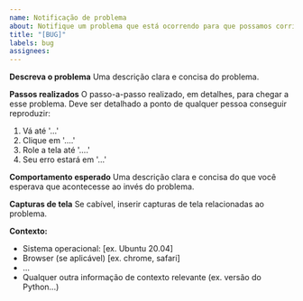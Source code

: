 ```yaml
---
name: Notificação de problema
about: Notifique um problema que está ocorrendo para que possamos corrigí-lo.
title: "[BUG]"
labels: bug
assignees:
---
```


**Descreva o problema**
Uma descrição clara e concisa do problema.

**Passos realizados**
O passo-a-passo realizado, em detalhes, para chegar a esse problema. Deve ser detalhado a ponto de qualquer pessoa conseguir reproduzir:

1. Vá até '...'
2. Clique em '....'
3. Role a tela até '....'
4. Seu erro estará em '...'

**Comportamento esperado**
Uma descrição clara e concisa do que você esperava que acontecesse ao invés do problema.

**Capturas de tela**
Se cabível, inserir capturas de tela relacionadas ao problema.

**Contexto:**

- Sistema operacional: [ex. Ubuntu 20.04]
- Browser (se aplicável) [ex. chrome, safari]
- ...
- Qualquer outra informação de contexto relevante (ex. versão do Python...)
